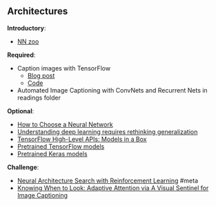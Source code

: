 Architectures
----

__Introductory__:

- [NN zoo](http://www.asimovinstitute.org/neural-network-zoo/)

__Required__:

- Caption images with TensorFlow
    - [Blog post](https://www.oreilly.com/learning/caption-this-with-tensorflow)
    - [Code](https://github.com/mlberkeley/oreilly-captions)
- Automated Image Captioning with ConvNets and Recurrent Nets in readings folder

__Optional__:

- [How to Choose a Neural Network](https://deeplearning4j.org/neuralnetworktable)
- [Understanding deep learning requires rethinking generalization](https://arxiv.org/abs/1611.03530)
- [TensorFlow High-Level APIs: Models in a Box](https://www.youtube.com/watch?v=t64ortpgS-E&list=PLOU2XLYxmsIKGc_NBoIhTn2Qhraji53cv&index=5)
- [Pretrained TensorFlow models](https://github.com/tensorflow/models)
- [Pretrained Keras models](https://github.com/fchollet/keras/tree/master/keras/applications)

__Challenge__:

- [Neural Architecture Search with Reinforcement Learning](https://arxiv.org/abs/1611.01578) #meta
- [Knowing When to Look: Adaptive Attention via A Visual Sentinel for Image Captioning](https://metamind.io/research/knowing-when-to-look-adaptive-attention-via-a-visual-sentinel-for-image-captioning)
